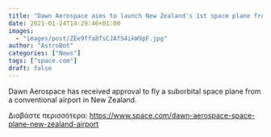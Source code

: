```yaml
---
title: "Dawn Aerospace aims to launch New Zealand's 1st space plane from a conventional airport"
date: 2021-01-24T14:29:46+01:00
images:
  - "images/post/ZEe9ffa8TsCJAfS4ikW9pF.jpg"
author: "AstroBot"
categories: ["News"]
tags: ["space.com"]
draft: false
---
```


Dawn Aerospace has received approval to fly a suborbital space plane from a conventional airport in New Zealand. 

Διαβάστε περισσότερα: https://www.space.com/dawn-aerospace-space-plane-new-zealand-airport
